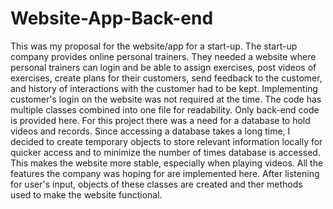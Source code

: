 # Website-App-Back-end
This was my proposal for the website/app for a start-up. The start-up company provides online personal trainers. They needed a website where personal trainers can login and be able to assign exercises, post videos of exercises, create plans for their customers, send feedback to the customer, and history of interactions with the customer had to be kept. Implementing customer's login on the website was not required at the time.
The code has multiple classes combined into one file for readability. Only back-end code is provided here. 
For this project there was a need for a database to hold videos and records. Since accessing a database takes a long time, I decided to create temporary objects to store relevant information locally for quicker access and to minimize the number of times database is accessed. This makes the website more stable, especially when playing videos. All the features the company was hoping for are implemented here. After listening for user's input, objects of these classes are created and ther methods used to make the website functional.

